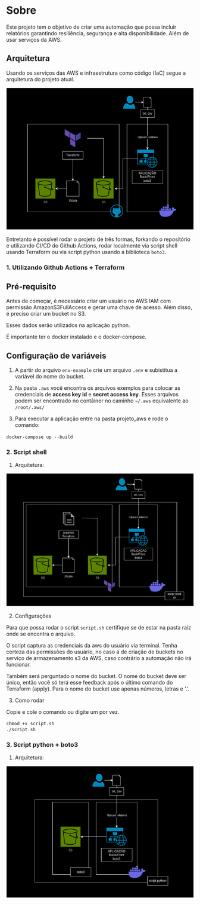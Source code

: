 # Sobre

Este projeto tem o objetivo de criar uma automação que possa incluir relatórios garantindo resiliência, segurança e alta disponibilidade. Além de usar serviços da AWS.

## Arquitetura

Usando os serviços das AWS e infraestrutura como código (IaC) segue a arquitetura do projeto atual.


![Arquitetura](.github/imgs/terraform-git.png "Arquitetura usando github actions e terraform")


Entretanto é possível rodar o projeto de três formas, forkando o repositório e utilizando CI/CD do Github Actions, rodar localmente via script shell usando Terraform ou via script python usando a biblioteca `boto3`.

### 1. Utilizando Github Actions + Terraform

## Pré-requisito
Antes de começar, é necessário criar um usuário no AWS IAM com permissão AmazonS3FullAccess e gerar uma chave de acesso. Além disso, é preciso criar um bucket no S3.

Esses dados serão utilizados na aplicação python.

É importante ter o docker instalado e o docker-compose.



## Configuração de variáveis

1. A partir do arquivo `env-example` crie um arquivo `.env` e subistitua a variável do nome do bucket.

2. Na pasta `.aws` você encontra os arquivos exemplos para colocar as credenciais de **access key id** e **secret access key**. Esses arquivos podem ser encontrado no contâiner no caminho `~/.aws` equivalente ao `/root/.aws/`

3. Para executar a aplicação entre na pasta projeto_aws e rode o comando:

`docker-compose up --build`



### 2. Script shell

1. Arquitetura:

![Arquitetura](.github/imgs/scriptsh.png "Arquitetura usando script shell")

2. Configurações

Para que possa rodar o script `script.sh` certifique se de estar na pasta raíz onde se encontra o arquivo.

O script captura as credenciais da aws do usuário via terminal. Tenha certeza das permissões do usuário, no caso a de criação de buckets no serviço de armazenamento s3 da AWS, caso contrário a automação não irá funcionar.

Também será perguntado o nome do bucket. O nome do bucket deve ser único, então você só terá esse feedback após o último comando do Terraform (apply). Para o nome do bucket use apenas números, letras e '.'.

3. Como rodar

Copie e cole o comando ou digite um por vez.

```
chmod +x script.sh
./script.sh
```


### 3. Script python + boto3

1. Arquitetura:

![Arquitetura](.github/imgs/scriptpython.png "Arquitetura usando script python e boto3")
